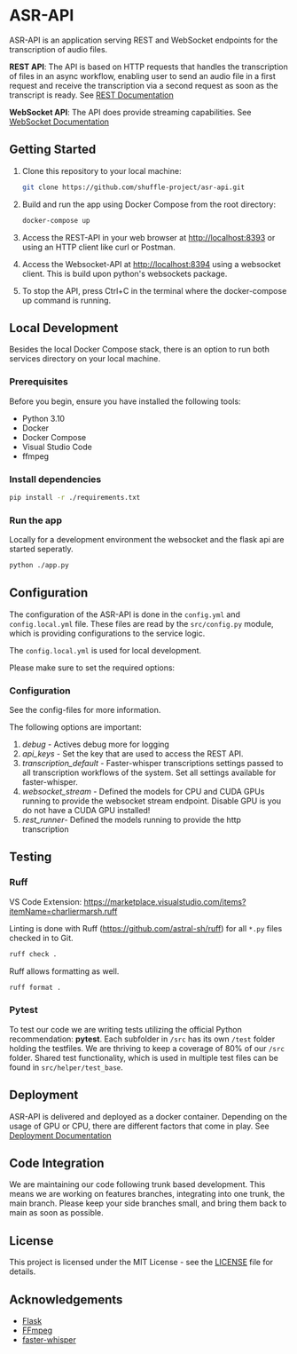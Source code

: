 # ASR-API

ASR-API is an application serving REST and WebSocket endpoints for the transcription of audio files.

**REST API**: The API is based on HTTP requests that handles the transcription of files in an async workflow, enabling user to send an audio file in a first request and receive the transcription via a second request as soon as the transcript is ready. See [REST Documentation](docs/rest-api.md)

**WebSocket API**: The API does provide streaming capabilities. See [WebSocket Documentation](docs/websocket-api.md)

## Getting Started

1. Clone this repository to your local machine:

   ```bash
   git clone https://github.com/shuffle-project/asr-api.git
   ```

1. Build and run the app using Docker Compose from the root directory:

   ```bash
   docker-compose up
   ```

1. Access the REST-API in your web browser at <http://localhost:8393> or using an HTTP client like curl or Postman.
1. Access the Websocket-API at <http://localhost:8394> using a websocket client. This is build upon python's websockets package.
1. To stop the API, press Ctrl+C in the terminal where the docker-compose up command is running.

## Local Development

Besides the local Docker Compose stack, there is an option to run both services directory on your local machine.

### Prerequisites

Before you begin, ensure you have installed the following tools:

- Python 3.10
- Docker
- Docker Compose
- Visual Studio Code
- ffmpeg

### Install dependencies

```bash
pip install -r ./requirements.txt
```

### Run the app

Locally for a development environment the websocket and the flask api are started seperatly.

```bash
python ./app.py
```

## Configuration

The configuration of the ASR-API is done in the `config.yml` and `config.local.yml` file. These files are read by the `src/config.py` module, which is providing configurations to the service logic.

The `config.local.yml` is used for local development.

Please make sure to set the required options:

### Configuration

See the config-files for more information.

The following options are important:

1. *debug* - Actives debug more for logging
1. *api_keys* - Set the key that are used to access the REST API.
1. *transcription_default* - Faster-whisper transcriptions settings passed to all transcription workflows of the system. Set all settings available for faster-whisper.
1. *websocket_stream* - Defined the models for CPU and CUDA GPUs running to provide the websocket stream endpoint. Disable GPU is you do not have a CUDA GPU installed!
1. *rest_runner*- Defined the models running to provide the http transcription

## Testing

### Ruff

VS Code Extension: <https://marketplace.visualstudio.com/items?itemName=charliermarsh.ruff>

Linting is done with Ruff (<https://github.com/astral-sh/ruff>) for all `*.py` files checked in to Git.

```bash
ruff check .    
```

Ruff allows formatting as well.

```bash
ruff format . 
```

### Pytest

To test our code we are writing tests utilizing the official Python recommendation: **pytest**. Each subfolder in `/src` has its own `/test` folder holding the testfiles. We are thriving to keep a coverage of 80% of our `/src` folder.
Shared test functionality, which is used in multiple test files can be found in `src/helper/test_base`.

## Deployment

ASR-API is delivered and deployed as a docker container. Depending on the usage of GPU or CPU, there are different factors that come in play. See [Deployment Documentation](docs/deployment.md)

## Code Integration

We are maintaining our code following trunk based development. This means we are working on features branches, integrating into one trunk, the main branch. Please keep your side branches small, and bring them back to main as soon as possible.

## License

This project is licensed under the MIT License - see the [LICENSE](https://github.com/shuffle-project/asr-api/blob/feat/license/LICENSE) file for details.

## Acknowledgements

- [Flask](https://flask.palletsprojects.com/)
- [FFmpeg](https://ffmpeg.org/)
- [faster-whisper](https://github.com/SYSTRAN/faster-whisper)
